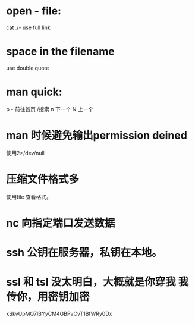 # open - file:
cat ./-
use full link
# space in the filename
use double quote
# man quick:
p - 前往首页
/搜索
n 下一个 N 上一个
# man 时候避免输出permission deined
使用2>/dev/null

# 压缩文件格式多
使用file 查看格式。
# nc 向指定端口发送数据
# ssh 公钥在服务器，私钥在本地。
# ssl 和 tsl 没太明白，大概就是你穿我 我传你，用密钥加密


kSkvUpMQ7lBYyCM4GBPvCvT1BfWRy0Dx